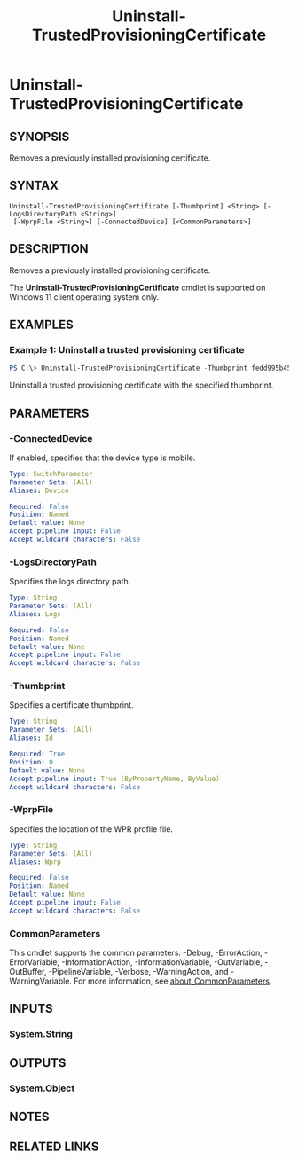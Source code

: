 ﻿---
description: Use this topic to help manage Windows and Windows Server technologies with Windows PowerShell.
external help file: provcmdlets.dll-Help.xml
Module Name: Provisioning
ms.date: 05/09/2017
online version: https://docs.microsoft.com/powershell/module/provisioning/uninstall-trustedprovisioningcertificate?view=windowsserver2022-ps&wt.mc_id=ps-gethelp
schema: 2.0.0
title: Uninstall-TrustedProvisioningCertificate
---

# Uninstall-TrustedProvisioningCertificate

## SYNOPSIS
Removes a previously installed provisioning certificate.

## SYNTAX

```
Uninstall-TrustedProvisioningCertificate [-Thumbprint] <String> [-LogsDirectoryPath <String>]
 [-WprpFile <String>] [-ConnectedDevice] [<CommonParameters>]
```

## DESCRIPTION
Removes a previously installed provisioning certificate.

The **Uninstall-TrustedProvisioningCertificate** cmdlet is supported on Windows 11 client operating system only.

## EXAMPLES

### Example 1: Uninstall a trusted provisioning certificate
```powershell
PS C:\> Uninstall-TrustedProvisioningCertificate -Thumbprint fedd995b45e633d4ef30fcbc8f3a48b627e9a28b
```

Uninstall a trusted provisioning certificate with the specified thumbprint.

## PARAMETERS

### -ConnectedDevice
If enabled, specifies that the device type is mobile.

```yaml
Type: SwitchParameter
Parameter Sets: (All)
Aliases: Device

Required: False
Position: Named
Default value: None
Accept pipeline input: False
Accept wildcard characters: False
```

### -LogsDirectoryPath
Specifies the logs directory path.

```yaml
Type: String
Parameter Sets: (All)
Aliases: Logs

Required: False
Position: Named
Default value: None
Accept pipeline input: False
Accept wildcard characters: False
```

### -Thumbprint
Specifies a certificate thumbprint.

```yaml
Type: String
Parameter Sets: (All)
Aliases: Id

Required: True
Position: 0
Default value: None
Accept pipeline input: True (ByPropertyName, ByValue)
Accept wildcard characters: False
```

### -WprpFile
Specifies the location of the WPR profile file.

```yaml
Type: String
Parameter Sets: (All)
Aliases: Wprp

Required: False
Position: Named
Default value: None
Accept pipeline input: False
Accept wildcard characters: False
```

### CommonParameters
This cmdlet supports the common parameters: -Debug, -ErrorAction, -ErrorVariable, -InformationAction, -InformationVariable, -OutVariable, -OutBuffer, -PipelineVariable, -Verbose, -WarningAction, and -WarningVariable. For more information, see [about_CommonParameters](https://go.microsoft.com/fwlink/?LinkID=113216).

## INPUTS

### System.String
## OUTPUTS

### System.Object
## NOTES

## RELATED LINKS
